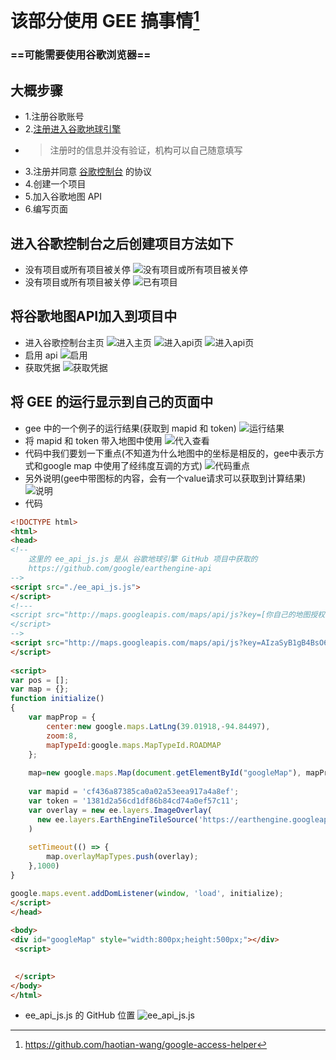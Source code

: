 # 该部分使用 GEE 搞事情[^翻墙方法]

### ==可能需要使用谷歌浏览器==

## 大概步骤
* 1.注册谷歌账号
* 2.[注册进入谷歌地球引擎](https://earthengine.google.com/)
* >注册时的信息并没有验证，机构可以自己随意填写
* 3.注册并同意 [谷歌控制台](https://console.cloud.google.com/) 的协议
* 4.创建一个项目
* 5.加入谷歌地图 API
* 6.编写页面

## 进入谷歌控制台之后创建项目方法如下
* 没有项目或所有项目被关停
![没有项目或所有项目被关停](./pic/newProject-1.png)
* 没有项目或所有项目被关停
![已有项目](./pic/newProject-2.png)

## 将谷歌地图API加入到项目中
* 进入谷歌控制台主页
![进入主页](./pic/enterAPISelect-1.png)
![进入api页](./pic/enterAPISelect-2.png)
![进入api页](./pic/enterAPISelect-3.png)
* 启用 api
![启用](./pic/invokeMapAPI.png)
* 获取凭据
![获取凭据](./pic/getMapAuth.png)

## 将 GEE 的运行显示到自己的页面中
* gee 中的一个例子的运行结果(获取到 mapid 和 token)
![运行结果](./pic/runResult.png)
* 将 mapid 和 token 带入地图中使用
![代入查看](./pic/mapidAndTokenUsing.png)
* 代码中我们要划一下重点(不知道为什么地图中的坐标是相反的，gee中表示方式和google map 中使用了经纬度互调的方式)
![代码重点](./pic/demoKey.png)
* 另外说明(gee中带图标的内容，会有一个value请求可以获取到计算结果)
![说明](./pic/geeResultStatement.png)
* 代码
```html
<!DOCTYPE html>
<html>
<head>
<!--
    这里的 ee_api_js.js 是从 谷歌地球引擎 GitHub 项目中获取的
    https://github.com/google/earthengine-api 
-->
<script src="./ee_api_js.js">
</script>
<!---
<script src="http://maps.googleapis.com/maps/api/js?key=[你自己的地图授权码]&sensor=false">
</script>
-->
<script src="http://maps.googleapis.com/maps/api/js?key=AIzaSyB1gB4BsO6NpkIFf_zXnJJKUf94mtI_n6Q&sensor=false">
</script>
 
<script>
var pos = [];
var map = {};
function initialize()
{
    var mapProp = {
        center:new google.maps.LatLng(39.01918,-94.84497),
        zoom:8,
        mapTypeId:google.maps.MapTypeId.ROADMAP
    };
	
    map=new google.maps.Map(document.getElementById("googleMap"), mapProp);
	
	var mapid = 'cf436a87385ca0a02a53eea917a4a8ef';
	var token = '1381d2a56cd1df86b84cd74a0ef57c11';
	var overlay = new ee.layers.ImageOverlay(
      new ee.layers.EarthEngineTileSource('https://earthengine.googleapis.com/map', mapid, token)
    )
	
	setTimeout(() => {
		map.overlayMapTypes.push(overlay);
	},1000)
}

google.maps.event.addDomListener(window, 'load', initialize);
</script>
</head>
 
<body>
<div id="googleMap" style="width:800px;height:500px;"></div>
 <script>

	
 </script>
</body>
</html>
```

* ee_api_js.js 的 GitHub 位置
![ee_api_js.js](./pic/ee_api_js.js.png)


[^翻墙方法]:https://github.com/haotian-wang/google-access-helper